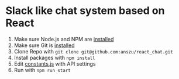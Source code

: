 # Slack like chat system based on React

1. Make sure Node.js and NPM are [installed](https://nodejs.org/en/download/) 
2. Make sure Git is [installed](https://git-scm.com/book/en/v2/Getting-Started-Installing-Git)
2. Clone Repo with ```git clone git@github.com:anszu/react_chat.git```
3. Install packages with ```npm install```
4. Edit [constants.js](https://github.com/anszu/react_chat/blob/master/src/components/App/constants.js) with API settings
5. Run with ```npm run start```


